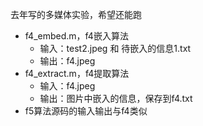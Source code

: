 去年写的多媒体实验，希望还能跑

* f4_embed.m，f4嵌入算法
  * 输入：test2.jpeg 和 待嵌入的信息1.txt
  * 输出：f4.jpeg
* f4_extract.m，f4提取算法
  * 输入：f4.jpeg
  * 输出：图片中嵌入的信息，保存到f4.txt
* f5算法源码的输入输出与f4类似